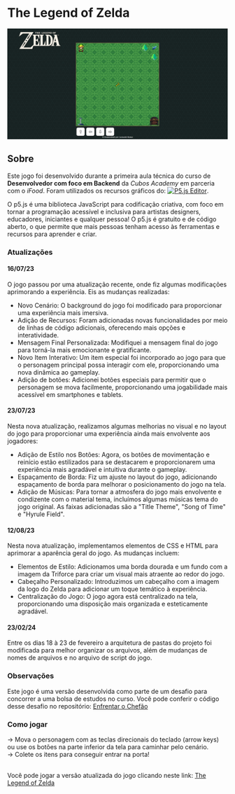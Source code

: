 # The Legend of Zelda

<img src="./src/assets/homepage-print.png" alt="print da tela iniciar do encriptador de texto" width=700px>

## Sobre
Este jogo foi desenvolvido durante a primeira aula técnica do curso de <strong>Desenvolvedor com foco em Backend</strong> da *Cubos Academy* em parceria com o *iFood*. Foram utilizados os recursos gráficos do: <a target="_blank" href="https://p5js.org/"><img src="https://skillicons.dev/icons?i=p5js" alt="P5.js Editor"/></a>.

O p5.js é uma biblioteca JavaScript para codificação criativa, com foco em tornar a programação acessível e inclusiva para artistas designers, educadores, iniciantes e qualquer pessoa! O p5.js é gratuito e de código aberto, o que permite que mais pessoas tenham acesso às ferramentas e recursos para aprender e criar.

### Atualizações
#### 16/07/23
O jogo passou por uma atualização recente, onde fiz algumas modificações aprimorando a experiência. Eis as mudanças realizadas:<br>

- Novo Cenário: O background do jogo foi modificado para proporcionar uma experiência mais imersiva.<br>
- Adição de Recursos: Foram adicionadas novas funcionalidades por meio de linhas de código adicionais, oferecendo mais opções e interatividade.<br>
- Mensagem Final Personalizada: Modifiquei a mensagem final do jogo para torná-la mais emocionante e gratificante.<br>
- Novo Item Interativo: Um item especial foi incorporado ao jogo para que o personagem principal possa interagir com ele, proporcionando uma nova dinâmica ao gameplay.<br>
- Adição de botões: Adicionei botões especiais para permitir que o personagem se mova facilmente, proporcionando uma jogabilidade mais acessível em smartphones e tablets.<br>

#### 23/07/23
Nesta nova atualização, realizamos algumas melhorias no visual e no layout do jogo para proporcionar uma experiência ainda mais envolvente aos jogadores:

- Adição de Estilo nos Botões: Agora, os botões de movimentação e reinício estão estilizados para se destacarem e proporcionarem uma experiência mais agradável e intuitiva durante o gameplay.<br>
- Espaçamento de Borda: Fiz um ajuste no layout do jogo, adicionando espaçamento de borda para melhorar o posicionamento do jogo na tela.<br>
- Adição de Músicas: Para tornar a atmosfera do jogo mais envolvente e condizente com o material tema, incluímos algumas músicas tema do jogo original. As faixas adicionadas são a "Title Theme", "Song of Time" e "Hyrule Field".<br>

#### 12/08/23
Nesta nova atualização, implementamos elementos de CSS e HTML para aprimorar a aparência geral do jogo. As mudanças incluem:

- Elementos de Estilo: Adicionamos uma borda dourada e um fundo com a imagem da Triforce para criar um visual mais atraente ao redor do jogo.<br>
- Cabeçalho Personalizado: Introduzimos um cabeçalho com a imagem da logo do Zelda para adicionar um toque temático à experiência.<br>
- Centralização do Jogo: O jogo agora está centralizado na tela, proporcionando uma disposição mais organizada e esteticamente agradável.<br>

#### 23/02/24
Entre os dias 18 à 23 de fevereiro a arquitetura de pastas do projeto foi modificada para melhor organizar os arquivos, além de mudanças de nomes de arquivos e no arquivo de script do jogo.

### Observações
Este jogo é uma versão desenvolvida como parte de um desafio para concorrer a uma bolsa de estudos no curso. Você pode conferir o código desse desafio no repositório: <a href="https://github.com/dev-leonunes/curso-backend-cubos-academy/blob/main/Minicurso/ex04-chefao.js">Enfrentar o Chefão</a>

### Como jogar
-> Mova o personagem com as teclas direcionais do teclado (arrow keys) ou use os botões na parte inferior da tela para caminhar pelo cenário.<br>
-> Colete os itens para conseguir entrar na porta!<br><br>

Você pode jogar a versão atualizada do jogo clicando neste link: <a target="_blank" href="https://dev-leonunes.github.io/the-legend-of-zelda-p5.js/">The Legend of Zelda</a>

